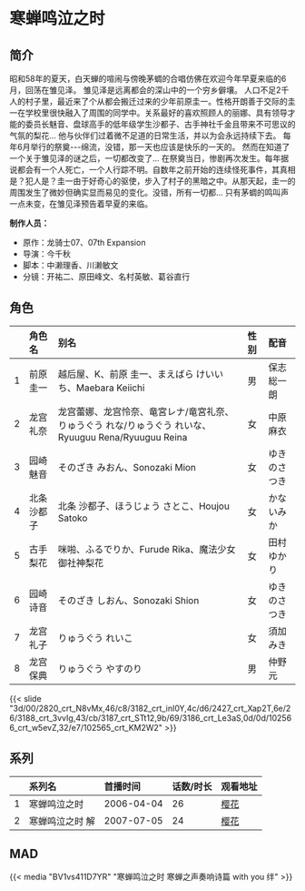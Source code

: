 # 寒蝉鸣泣之时


## 简介

昭和58年的夏天，白天蝉的喧闹与傍晚茅蜩的合唱仿佛在欢迎今年早夏来临的6月，回荡在雏见泽。
雏见泽是远离都会的深山中的一个穷乡僻壤。
人口不足2千人的村子里，最近来了个从都会搬迁过来的少年前原圭一。性格开朗善于交际的圭一在学校里很快融入了周围的同学中。关系最好的喜欢照顾人的丽娜、具有领导才能的委员长魅音、盘球高手的低年级学生沙都子、古手神社千金且带来不可思议的气氛的梨花…
他与伙伴们过着微不足道的日常生活，并以为会永远持续下去。
每年6月举行的祭奠---绵流，没错，那一天也应该是快乐的一天的。
然而在知道了一个关于雏见泽的谜之后，一切都改变了…
在祭奠当日，惨剧再次发生。每年据说都会有一个人死亡，一个人行踪不明。自数年之前开始的连续怪死事件，其真相是？犯人是？圭一由于好奇心的驱使，步入了村子的黑暗之中。从那天起，圭一的周围发生了微妙但确实显而易见的变化。没错，所有一切都…
只有茅蜩的鸣叫声一点未变，在雏见泽预告着早夏的来临。

**制作人员：**
- 原作：龙骑士07、07th Expansion
- 导演：今千秋
- 脚本：中濑理香、川濑敏文
- 分镜：开祐二、原田峰文、名村英敏、葛谷直行

## 角色

|     |   角色名   |   别名  | 性别 |  配音  |
|:--- |:------  |:----      |:---  |:--   |
| 1 | 前原圭一 | 越后屋、K、前原 圭一、まえばら けいいち、Maebara Keiichi | 男 | 保志総一朗 |
| 2 | 龙宫礼奈 | 龙宫蕾娜、龙宫怜奈、竜宮レナ/竜宮礼奈、りゅうぐう れな/りゅうぐう れいな、Ryuuguu Rena/Ryuuguu Reina | 女 | 中原麻衣 |
| 3 | 园崎魅音 | そのざき みおん、Sonozaki Mion | 女 | ゆきのさつき |
| 4 | 北条沙都子 | 北条 沙都子、ほうじょう さとこ、Houjou Satoko | 女 | かないみか |
| 5 | 古手梨花 | 咪啪、ふるでりか、Furude Rika、魔法少女 御社神梨花 | 女 | 田村ゆかり |
| 6 | 园崎诗音 | そのざき しおん、Sonozaki Shion | 女 | ゆきのさつき |
| 7 | 龙宫礼子 | りゅうぐう れいこ | 女 | 須加みき |
| 8 | 龙宫保典 | りゅうぐう やすのり | 男 | 仲野元 |

{{< slide "3d/00/2820_crt_N8vMx,46/c8/3182_crt_inI0Y,4c/d6/2427_crt_Xap2T,6e/26/3188_crt_3vvIg,43/cb/3187_crt_STt12,9b/69/3186_crt_Le3aS,0d/0d/102566_crt_w5evZ,32/e7/102565_crt_KM2W2" >}}

## 系列

|     |   系列名   |   首播时间  | 话数/时长  | 观看地址 |
|:---  |:------    |:----      |:---       |:---  |
| 1 | 寒蝉鸣泣之时 | 2006-04-04 | 26 | [樱花](https://www.yhdmp.live/vp/6099-2-0.html)  |
| 2 | 寒蝉鸣泣之时 解 | 2007-07-05 | 24 | [樱花](https://www.yhdmp.live/vp/7106-2-0.html)  |


## MAD

{{< media  "BV1vs411D7YR" 
"寒蝉鸣泣之时 寒蝉之声奏响诗篇 with you 绊" >}}

